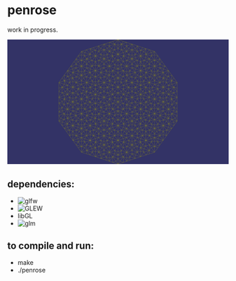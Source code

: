 # penrose

work in progress.

![alt text](https://raw.githubusercontent.com/mpizzzle/penrose/master/scrot.png)

## dependencies:
* ![glfw](https://www.glfw.org/)
* ![GLEW](https://github.com/nigels-com/glew)
* libGL
* ![glm](https://glm.g-truc.net/)

## to compile and run:
* make
* ./penrose
